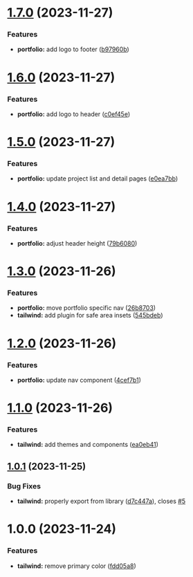 # [1.7.0](https://github.com/jasonruesch/jasonruesch/compare/portfolio-v1.6.0...portfolio-v1.7.0) (2023-11-27)


### Features

* **portfolio:** add logo to footer ([b97960b](https://github.com/jasonruesch/jasonruesch/commit/b97960bec2ae6c5974bdd137e6c966df32d08d88))

# [1.6.0](https://github.com/jasonruesch/jasonruesch/compare/portfolio-v1.5.0...portfolio-v1.6.0) (2023-11-27)


### Features

* **portfolio:** add logo to header ([c0ef45e](https://github.com/jasonruesch/jasonruesch/commit/c0ef45e28658a19e7021774b10d7884c746f3fbc))

# [1.5.0](https://github.com/jasonruesch/jasonruesch/compare/portfolio-v1.4.0...portfolio-v1.5.0) (2023-11-27)


### Features

* **portfolio:** update project list and detail pages ([e0ea7bb](https://github.com/jasonruesch/jasonruesch/commit/e0ea7bbc3a6d428decc0a4c12c59df32ff492e7f))

# [1.4.0](https://github.com/jasonruesch/jasonruesch/compare/portfolio-v1.3.0...portfolio-v1.4.0) (2023-11-27)


### Features

* **portfolio:** adjust header height ([79b6080](https://github.com/jasonruesch/jasonruesch/commit/79b60808b04d87c0ebae916625202a5b4a3092c7))

# [1.3.0](https://github.com/jasonruesch/jasonruesch/compare/portfolio-v1.2.0...portfolio-v1.3.0) (2023-11-26)


### Features

* **portfolio:** move portfolio specific nav ([26b8703](https://github.com/jasonruesch/jasonruesch/commit/26b87030531961915fa0b5211ffb7c6726dbbdde))
* **tailwind:** add plugin for safe area insets ([545bdeb](https://github.com/jasonruesch/jasonruesch/commit/545bdebd974079dce6ee1b1caf8f760d4669314a))

# [1.2.0](https://github.com/jasonruesch/jasonruesch/compare/portfolio-v1.1.0...portfolio-v1.2.0) (2023-11-26)


### Features

* **portfolio:** update nav component ([4cef7b1](https://github.com/jasonruesch/jasonruesch/commit/4cef7b1507c8cd774d76429cc608b94b9d49f726))

# [1.1.0](https://github.com/jasonruesch/jasonruesch/compare/portfolio-v1.0.1...portfolio-v1.1.0) (2023-11-26)


### Features

* **tailwind:** add themes and components ([ea0eb41](https://github.com/jasonruesch/jasonruesch/commit/ea0eb415be8ad4bceda37ba16f5672573c8640b6))

## [1.0.1](https://github.com/jasonruesch/jasonruesch/compare/portfolio-v1.0.0...portfolio-v1.0.1) (2023-11-25)


### Bug Fixes

* **tailwind:** properly export from library ([d7c447a](https://github.com/jasonruesch/jasonruesch/commit/d7c447a0076160e0a1fbc808b9f0f887874c7c3c)), closes [#5](https://github.com/jasonruesch/jasonruesch/issues/5)

# 1.0.0 (2023-11-24)


### Features

* **tailwind:** remove primary color ([fdd05a8](https://github.com/jasonruesch/jasonruesch/commit/fdd05a8239535998fdc8975b42f42da432e55530))
